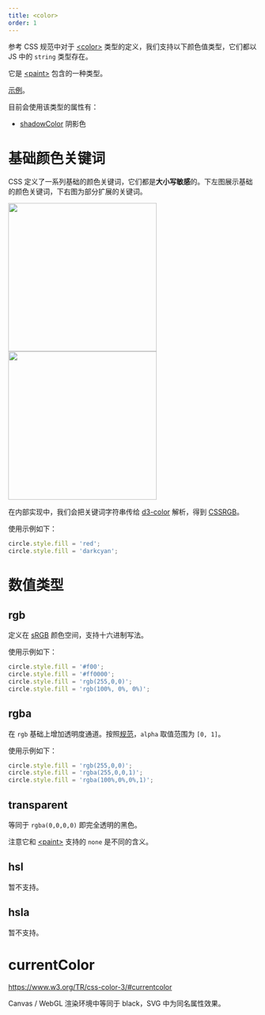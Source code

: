 ```yaml
---
title: <color>
order: 1
---
```


参考 CSS 规范中对于 [\<color\>](https://www.w3.org/TR/css-color-3/#valuea-def-color) 类型的定义，我们支持以下颜色值类型，它们都以 JS 中的 `string` 类型存在。

它是 [\<paint\>](/zh/docs/api/css/painting) 包含的一种类型。

[示例](/zh/examples/style#color)。

目前会使用该类型的属性有：

- [shadowColor]() 阴影色

# 基础颜色关键词

CSS 定义了一系列基础的颜色关键词，它们都是**大小写敏感**的。下左图展示基础的颜色关键词，下右图为部分扩展的关键词。

<img src="https://gw.alipayobjects.com/mdn/rms_6ae20b/afts/img/A*NFB5T69VUUwAAAAAAAAAAAAAARQnAQ" width="300"/>
<img src="https://gw.alipayobjects.com/mdn/rms_6ae20b/afts/img/A*PKSDR4_nEgIAAAAAAAAAAAAAARQnAQ" width="300"/>

在内部实现中，我们会把关键词字符串传给 [d3-color](https://github.com/d3/d3-color) 解析，得到 [CSSRGB](/zh/docs/api/css/css-typed-om#cssrgb)。

使用示例如下：

```js
circle.style.fill = 'red';
circle.style.fill = 'darkcyan';
```

# 数值类型

## rgb

定义在 [sRGB](https://www.w3.org/TR/css-color-3/#ref-SRGB) 颜色空间，支持十六进制写法。

使用示例如下：

```js
circle.style.fill = '#f00';
circle.style.fill = '#ff0000';
circle.style.fill = 'rgb(255,0,0)';
circle.style.fill = 'rgb(100%, 0%, 0%)';
```

## rgba

在 `rgb` 基础上增加透明度通道。按照[规范](https://www.w3.org/TR/css-color-3/#alphavaluedt)，`alpha` 取值范围为 `[0, 1]`。

使用示例如下：

```js
circle.style.fill = 'rgb(255,0,0)';
circle.style.fill = 'rgba(255,0,0,1)';
circle.style.fill = 'rgba(100%,0%,0%,1)';
```

## transparent

等同于 `rgba(0,0,0,0)` 即完全透明的黑色。

注意它和 [\<paint\>](/zh/docs/api/css/painting) 支持的 `none` 是不同的含义。

## hsl

暂不支持。

## hsla

暂不支持。

# currentColor

https://www.w3.org/TR/css-color-3/#currentcolor

Canvas / WebGL 渲染环境中等同于 black，SVG 中为同名属性效果。
